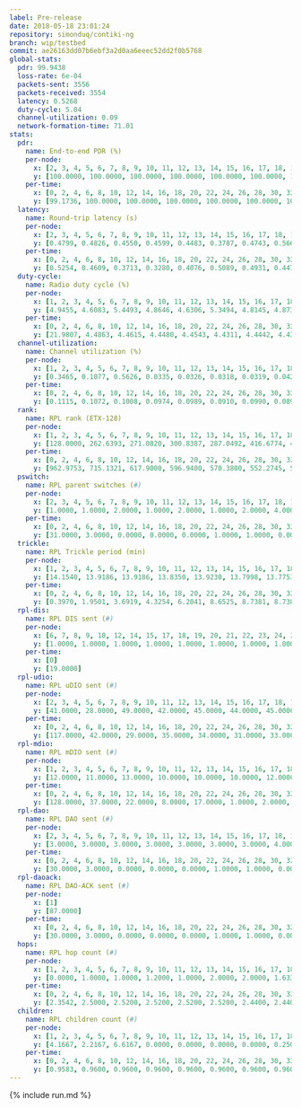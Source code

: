 ```yaml
---
label: Pre-release
date: 2018-05-18 23:01:24
repository: simonduq/contiki-ng
branch: wip/testbed
commit: ae26163dd07b6ebf3a2d0aa6eeec52dd2f0b5768
global-stats:
  pdr: 99.9438
  loss-rate: 6e-04
  packets-sent: 3556
  packets-received: 3554
  latency: 0.5268
  duty-cycle: 5.04
  channel-utilization: 0.09
  network-formation-time: 71.01
stats:
  pdr:
    name: End-to-end PDR (%)
    per-node:
      x: [2, 3, 4, 5, 6, 7, 8, 9, 10, 11, 12, 13, 14, 15, 16, 17, 18, 19, 20, 21, 22, 23, 24, 25]
      y: [100.0000, 100.0000, 100.0000, 100.0000, 100.0000, 100.0000, 100.0000, 99.3333, 100.0000, 100.0000, 100.0000, 100.0000, 100.0000, 100.0000, 100.0000, 99.3197, 100.0000, 100.0000, 100.0000, 100.0000, 100.0000, 100.0000, 100.0000, 100.0000]
    per-time:
      x: [0, 2, 4, 6, 8, 10, 12, 14, 16, 18, 20, 22, 24, 26, 28, 30, 32, 34, 36, 38, 40, 42, 44, 46, 48, 50, 52, 54, 56, 58, 60]
      y: [99.1736, 100.0000, 100.0000, 100.0000, 100.0000, 100.0000, 100.0000, 100.0000, 100.0000, 100.0000, 100.0000, 100.0000, 100.0000, 100.0000, 100.0000, 99.1667, 100.0000, 100.0000, 100.0000, 100.0000, 100.0000, 100.0000, 100.0000, 100.0000, 100.0000, 100.0000, 100.0000, 100.0000, 100.0000, 100.0000, null]
  latency:
    name: Round-trip latency (s)
    per-node:
      x: [2, 3, 4, 5, 6, 7, 8, 9, 10, 11, 12, 13, 14, 15, 16, 17, 18, 19, 20, 21, 22, 23, 24, 25]
      y: [0.4799, 0.4826, 0.4550, 0.4599, 0.4483, 0.3787, 0.4743, 0.5664, 0.4515, 0.5190, 0.4437, 0.3743, 0.5613, 0.5175, 0.4357, 0.5711, 0.5135, 0.6012, 0.5345, 0.6919, 0.5008, 0.7147, 0.7046, 0.7074]
    per-time:
      x: [0, 2, 4, 6, 8, 10, 12, 14, 16, 18, 20, 22, 24, 26, 28, 30, 32, 34, 36, 38, 40, 42, 44, 46, 48, 50, 52, 54, 56, 58, 60]
      y: [0.5254, 0.4609, 0.3713, 0.3280, 0.4076, 0.5089, 0.4931, 0.4475, 0.4782, 0.3713, 0.4803, 0.5448, 0.4513, 0.4914, 0.4723, 0.4785, 0.5375, 0.5870, 0.5593, 0.4960, 0.4883, 0.4863, 0.6771, 0.7658, 0.5864, 0.5754, 0.5187, 0.5117, 0.7799, 1.1622, null]
  duty-cycle:
    name: Radio duty cycle (%)
    per-node:
      x: [1, 2, 3, 4, 5, 6, 7, 8, 9, 10, 11, 12, 13, 14, 15, 16, 17, 18, 19, 20, 21, 22, 23, 24, 25]
      y: [4.9455, 4.6083, 5.4493, 4.8646, 4.6306, 5.3494, 4.8145, 4.8731, 5.3324, 5.0164, 5.0262, 4.8908, 5.0452, 5.0227, 5.1906, 4.7775, 4.9914, 5.1598, 5.1897, 5.2054, 4.9897, 5.1488, 5.0961, 5.1800, 5.0928]
    per-time:
      x: [0, 2, 4, 6, 8, 10, 12, 14, 16, 18, 20, 22, 24, 26, 28, 30, 32, 34, 36, 38, 40, 42, 44, 46, 48, 50, 52, 54, 56, 58]
      y: [21.9807, 4.4863, 4.4615, 4.4480, 4.4543, 4.4311, 4.4442, 4.4316, 4.4373, 4.4433, 4.4323, 4.4223, 4.4363, 4.4336, 4.4520, 4.4475, 4.4233, 4.4417, 4.4326, 4.4459, 4.4330, 4.4253, 4.4149, 4.4373, 4.4362, 4.4583, 4.4392, 4.4211, 4.4392, 4.4276]
  channel-utilization:
    name: Channel utilization (%)
    per-node:
      x: [1, 2, 3, 4, 5, 6, 7, 8, 9, 10, 11, 12, 13, 14, 15, 16, 17, 18, 19, 20, 21, 22, 23, 24, 25]
      y: [0.3465, 0.1077, 0.5626, 0.0335, 0.0326, 0.0318, 0.0319, 0.0424, 0.0326, 0.0633, 0.0454, 0.0342, 0.1057, 0.0659, 0.2903, 0.0585, 0.0371, 0.0373, 0.0452, 0.0414, 0.0338, 0.1612, 0.0348, 0.0582, 0.0356]
    per-time:
      x: [0, 2, 4, 6, 8, 10, 12, 14, 16, 18, 20, 22, 24, 26, 28, 30, 32, 34, 36, 38, 40, 42, 44, 46, 48, 50, 52, 54, 56, 58]
      y: [0.1115, 0.1072, 0.1008, 0.0974, 0.0989, 0.0910, 0.0990, 0.0897, 0.0902, 0.0947, 0.0928, 0.0904, 0.0914, 0.0926, 0.1001, 0.0979, 0.0849, 0.0952, 0.0930, 0.0970, 0.0960, 0.0904, 0.0850, 0.0937, 0.0913, 0.0989, 0.0956, 0.0897, 0.0954, 0.0910]
  rank:
    name: RPL rank (ETX-128)
    per-node:
      x: [1, 2, 3, 4, 5, 6, 7, 8, 9, 10, 11, 12, 13, 14, 15, 16, 17, 18, 19, 20, 21, 22, 23, 24, 25]
      y: [128.0000, 262.6393, 271.0820, 300.8387, 287.0492, 416.6774, 410.4262, 407.0645, 768.2344, 576.0161, 581.7344, 483.2295, 415.1803, 568.8730, 418.7541, 601.1967, 589.4603, 738.6290, 723.2698, 783.3871, 848.0769, 661.2258, 824.9516, 819.6885, 1035.0923]
    per-time:
      x: [0, 2, 4, 6, 8, 10, 12, 14, 16, 18, 20, 22, 24, 26, 28, 30, 32, 34, 36, 38, 40, 42, 44, 46, 48, 50, 52, 54, 56, 58]
      y: [962.9753, 715.1321, 617.9000, 596.9400, 570.3800, 552.2745, 559.4706, 532.3400, 529.5200, 534.8400, 530.4600, 524.1569, 520.9608, 501.8039, 503.2800, 516.5577, 513.7800, 510.3200, 515.9600, 514.2830, 525.6471, 546.2549, 539.4000, 538.8000, 531.9600, 532.5098, 529.9423, 497.5882, 496.4231, 492.2800]
  pswitch:
    name: RPL parent switches (#)
    per-node:
      x: [2, 3, 4, 5, 6, 7, 8, 9, 10, 11, 12, 13, 14, 15, 16, 17, 18, 19, 20, 21, 22, 23, 24, 25]
      y: [1.0000, 1.0000, 2.0000, 1.0000, 2.0000, 1.0000, 2.0000, 4.0000, 2.0000, 4.0000, 1.0000, 1.0000, 3.0000, 1.0000, 1.0000, 3.0000, 2.0000, 3.0000, 2.0000, 5.0000, 2.0000, 2.0000, 1.0000, 5.0000]
    per-time:
      x: [0, 2, 4, 6, 8, 10, 12, 14, 16, 18, 20, 22, 24, 26, 28, 30, 32, 34, 36, 38, 40, 42, 44, 46, 48, 50, 52, 54, 56]
      y: [31.0000, 3.0000, 0.0000, 0.0000, 0.0000, 1.0000, 1.0000, 0.0000, 0.0000, 0.0000, 0.0000, 1.0000, 1.0000, 1.0000, 0.0000, 2.0000, 0.0000, 0.0000, 0.0000, 3.0000, 1.0000, 1.0000, 0.0000, 0.0000, 0.0000, 1.0000, 2.0000, 1.0000, 2.0000]
  trickle:
    name: RPL Trickle period (min)
    per-node:
      x: [1, 2, 3, 4, 5, 6, 7, 8, 9, 10, 11, 12, 13, 14, 15, 16, 17, 18, 19, 20, 21, 22, 23, 24, 25]
      y: [14.1540, 13.9186, 13.9186, 13.8350, 13.9230, 13.7998, 13.7753, 13.9759, 13.9125, 13.8350, 13.6768, 13.7753, 13.7395, 13.5796, 13.7753, 13.7126, 12.7767, 13.5234, 13.4843, 13.7998, 13.4706, 13.5190, 13.5168, 13.7093, 13.4727]
    per-time:
      x: [0, 2, 4, 6, 8, 10, 12, 14, 16, 18, 20, 22, 24, 26, 28, 30, 32, 34, 36, 38, 40, 42, 44, 46, 48, 50, 52, 54, 56, 58]
      y: [0.3970, 1.9501, 3.6919, 4.3254, 6.2041, 8.6525, 8.7381, 8.7381, 9.7867, 16.9520, 17.4763, 17.4763, 17.4763, 17.4763, 17.4763, 17.4763, 17.4763, 17.4763, 17.4763, 17.4763, 17.4763, 17.4763, 17.4763, 17.4763, 17.4763, 17.4763, 17.4763, 17.4763, 17.4763, 17.4763]
  rpl-dis:
    name: RPL DIS sent (#)
    per-node:
      x: [6, 7, 8, 9, 10, 12, 14, 15, 17, 18, 19, 20, 21, 22, 23, 24, 25]
      y: [1.0000, 1.0000, 1.0000, 1.0000, 1.0000, 1.0000, 1.0000, 1.0000, 1.0000, 1.0000, 2.0000, 1.0000, 1.0000, 1.0000, 1.0000, 1.0000, 2.0000]
    per-time:
      x: [0]
      y: [19.0000]
  rpl-udio:
    name: RPL uDIO sent (#)
    per-node:
      x: [2, 3, 4, 5, 6, 7, 8, 9, 10, 11, 12, 13, 14, 15, 16, 17, 18, 19, 20, 21, 22, 23, 24, 25]
      y: [41.0000, 28.0000, 49.0000, 42.0000, 45.0000, 44.0000, 45.0000, 41.0000, 46.0000, 45.0000, 45.0000, 45.0000, 50.0000, 41.0000, 44.0000, 48.0000, 43.0000, 47.0000, 43.0000, 51.0000, 45.0000, 49.0000, 45.0000, 47.0000]
    per-time:
      x: [0, 2, 4, 6, 8, 10, 12, 14, 16, 18, 20, 22, 24, 26, 28, 30, 32, 34, 36, 38, 40, 42, 44, 46, 48, 50, 52, 54, 56, 58, 60]
      y: [117.0000, 42.0000, 29.0000, 35.0000, 34.0000, 31.0000, 33.0000, 33.0000, 33.0000, 34.0000, 37.0000, 27.0000, 33.0000, 31.0000, 29.0000, 35.0000, 29.0000, 32.0000, 32.0000, 28.0000, 29.0000, 37.0000, 33.0000, 31.0000, 30.0000, 35.0000, 32.0000, 27.0000, 38.0000, 31.0000, 12.0000]
  rpl-mdio:
    name: RPL mDIO sent (#)
    per-node:
      x: [1, 2, 3, 4, 5, 6, 7, 8, 9, 10, 11, 12, 13, 14, 15, 16, 17, 18, 19, 20, 21, 22, 23, 24, 25]
      y: [12.0000, 11.0000, 13.0000, 10.0000, 10.0000, 10.0000, 12.0000, 10.0000, 10.0000, 10.0000, 10.0000, 10.0000, 12.0000, 11.0000, 10.0000, 16.0000, 17.0000, 10.0000, 14.0000, 10.0000, 16.0000, 10.0000, 10.0000, 10.0000, 14.0000]
    per-time:
      x: [0, 2, 4, 6, 8, 10, 12, 14, 16, 18, 20, 22, 24, 26, 28, 30, 32, 34, 36, 38, 40, 42, 44, 46, 48, 50, 52]
      y: [128.0000, 37.0000, 22.0000, 8.0000, 17.0000, 1.0000, 2.0000, 10.0000, 10.0000, 3.0000, 0.0000, 0.0000, 0.0000, 2.0000, 10.0000, 8.0000, 3.0000, 2.0000, 0.0000, 0.0000, 0.0000, 0.0000, 2.0000, 6.0000, 8.0000, 7.0000, 2.0000]
  rpl-dao:
    name: RPL DAO sent (#)
    per-node:
      x: [2, 3, 4, 5, 6, 7, 8, 9, 10, 11, 12, 13, 14, 15, 16, 17, 18, 19, 20, 21, 22, 23, 24, 25]
      y: [3.0000, 3.0000, 3.0000, 3.0000, 3.0000, 3.0000, 3.0000, 4.0000, 3.0000, 5.0000, 3.0000, 3.0000, 4.0000, 3.0000, 3.0000, 5.0000, 4.0000, 4.0000, 3.0000, 5.0000, 4.0000, 4.0000, 3.0000, 6.0000]
    per-time:
      x: [0, 2, 4, 6, 8, 10, 12, 14, 16, 18, 20, 22, 24, 26, 28, 30, 32, 34, 36, 38, 40, 42, 44, 46, 48, 50, 52, 54, 56, 58]
      y: [30.0000, 3.0000, 0.0000, 0.0000, 0.0000, 1.0000, 1.0000, 0.0000, 0.0000, 0.0000, 0.0000, 1.0000, 1.0000, 1.0000, 17.0000, 5.0000, 0.0000, 0.0000, 0.0000, 3.0000, 2.0000, 1.0000, 0.0000, 0.0000, 0.0000, 1.0000, 2.0000, 2.0000, 9.0000, 7.0000]
  rpl-daoack:
    name: RPL DAO-ACK sent (#)
    per-node:
      x: [1]
      y: [87.0000]
    per-time:
      x: [0, 2, 4, 6, 8, 10, 12, 14, 16, 18, 20, 22, 24, 26, 28, 30, 32, 34, 36, 38, 40, 42, 44, 46, 48, 50, 52, 54, 56, 58]
      y: [30.0000, 3.0000, 0.0000, 0.0000, 0.0000, 1.0000, 1.0000, 0.0000, 0.0000, 0.0000, 0.0000, 1.0000, 1.0000, 1.0000, 17.0000, 5.0000, 0.0000, 0.0000, 0.0000, 3.0000, 2.0000, 1.0000, 0.0000, 0.0000, 0.0000, 1.0000, 2.0000, 2.0000, 9.0000, 7.0000]
  hops:
    name: RPL hop count (#)
    per-node:
      x: [1, 2, 3, 4, 5, 6, 7, 8, 9, 10, 11, 12, 13, 14, 15, 16, 17, 18, 19, 20, 21, 22, 23, 24, 25]
      y: [0.0000, 1.0000, 1.0000, 1.2000, 1.0000, 2.0000, 2.0000, 1.6333, 2.8833, 2.0000, 2.0000, 2.0000, 2.0000, 2.9167, 2.0000, 2.0000, 2.9500, 3.0000, 3.6500, 3.0000, 4.1500, 3.0000, 4.0000, 4.0000, 4.7000]
    per-time:
      x: [0, 2, 4, 6, 8, 10, 12, 14, 16, 18, 20, 22, 24, 26, 28, 30, 32, 34, 36, 38, 40, 42, 44, 46, 48, 50, 52, 54, 56, 58]
      y: [2.3542, 2.5000, 2.5200, 2.5200, 2.5200, 2.5200, 2.4400, 2.4400, 2.4400, 2.4400, 2.4400, 2.4000, 2.4000, 2.4400, 2.4400, 2.4400, 2.4400, 2.4400, 2.4400, 2.4000, 2.3600, 2.3200, 2.3200, 2.3200, 2.3200, 2.3200, 2.3200, 2.3000, 2.2600, 2.2400]
  children:
    name: RPL children count (#)
    per-node:
      x: [1, 2, 3, 4, 5, 6, 7, 8, 9, 10, 11, 12, 13, 14, 15, 16, 17, 18, 19, 20, 21, 22, 23, 24, 25]
      y: [4.1667, 2.2167, 6.6167, 0.0000, 0.0000, 0.0000, 0.0000, 0.2500, 0.0000, 0.6667, 0.2167, 0.0000, 1.8000, 0.6500, 3.0167, 0.5500, 0.0333, 0.0000, 0.3500, 0.0000, 0.0333, 2.7000, 0.0000, 0.7119, 0.0000]
    per-time:
      x: [0, 2, 4, 6, 8, 10, 12, 14, 16, 18, 20, 22, 24, 26, 28, 30, 32, 34, 36, 38, 40, 42, 44, 46, 48, 50, 52, 54, 56, 58]
      y: [0.9583, 0.9600, 0.9600, 0.9600, 0.9600, 0.9600, 0.9600, 0.9600, 0.9600, 0.9600, 0.9600, 0.9600, 0.9600, 0.9600, 0.9600, 0.9600, 0.9600, 0.9600, 0.9600, 0.9600, 0.9600, 0.9600, 0.9600, 0.9600, 0.9600, 0.9600, 0.9600, 0.9600, 0.9600, 0.9600]
---
```


{% include run.md %}
